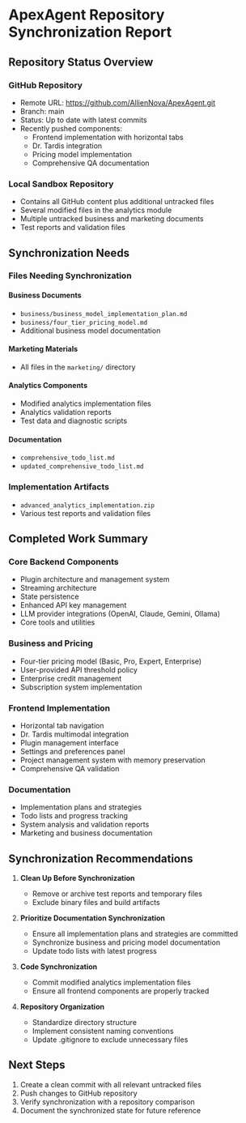 # ApexAgent Repository Synchronization Report

## Repository Status Overview

### GitHub Repository
- Remote URL: https://github.com/AllienNova/ApexAgent.git
- Branch: main
- Status: Up to date with latest commits
- Recently pushed components:
  - Frontend implementation with horizontal tabs
  - Dr. Tardis integration
  - Pricing model implementation
  - Comprehensive QA documentation

### Local Sandbox Repository
- Contains all GitHub content plus additional untracked files
- Several modified files in the analytics module
- Multiple untracked business and marketing documents
- Test reports and validation files

## Synchronization Needs

### Files Needing Synchronization

#### Business Documents
- `business/business_model_implementation_plan.md`
- `business/four_tier_pricing_model.md`
- Additional business model documentation

#### Marketing Materials
- All files in the `marketing/` directory

#### Analytics Components
- Modified analytics implementation files
- Analytics validation reports
- Test data and diagnostic scripts

#### Documentation
- `comprehensive_todo_list.md`
- `updated_comprehensive_todo_list.md`

### Implementation Artifacts
- `advanced_analytics_implementation.zip`
- Various test reports and validation files

## Completed Work Summary

### Core Backend Components
- Plugin architecture and management system
- Streaming architecture
- State persistence
- Enhanced API key management
- LLM provider integrations (OpenAI, Claude, Gemini, Ollama)
- Core tools and utilities

### Business and Pricing
- Four-tier pricing model (Basic, Pro, Expert, Enterprise)
- User-provided API threshold policy
- Enterprise credit management
- Subscription system implementation

### Frontend Implementation
- Horizontal tab navigation
- Dr. Tardis multimodal integration
- Plugin management interface
- Settings and preferences panel
- Project management system with memory preservation
- Comprehensive QA validation

### Documentation
- Implementation plans and strategies
- Todo lists and progress tracking
- System analysis and validation reports
- Marketing and business documentation

## Synchronization Recommendations

1. **Clean Up Before Synchronization**
   - Remove or archive test reports and temporary files
   - Exclude binary files and build artifacts

2. **Prioritize Documentation Synchronization**
   - Ensure all implementation plans and strategies are committed
   - Synchronize business and pricing model documentation
   - Update todo lists with latest progress

3. **Code Synchronization**
   - Commit modified analytics implementation files
   - Ensure all frontend components are properly tracked

4. **Repository Organization**
   - Standardize directory structure
   - Implement consistent naming conventions
   - Update .gitignore to exclude unnecessary files

## Next Steps

1. Create a clean commit with all relevant untracked files
2. Push changes to GitHub repository
3. Verify synchronization with a repository comparison
4. Document the synchronized state for future reference
